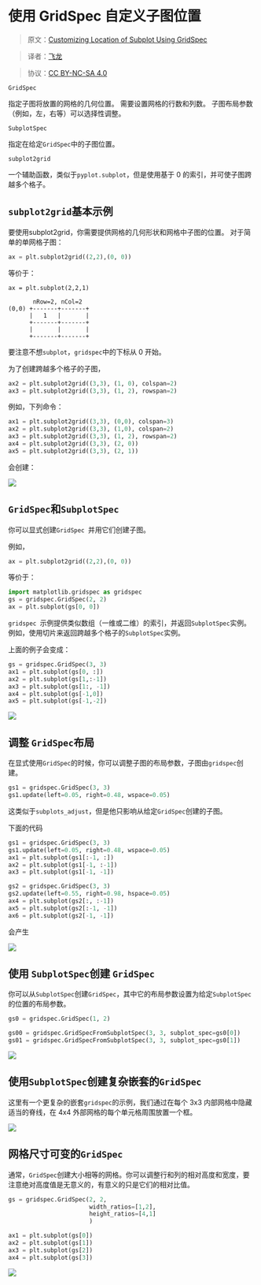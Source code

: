 # 使用 GridSpec 自定义子图位置

> 原文：[Customizing Location of Subplot Using GridSpec](http://matplotlib.org/users/gridspec.html)

> 译者：[飞龙](https://github.com/)

> 协议：[CC BY-NC-SA 4.0](http://creativecommons.org/licenses/by-nc-sa/4.0/)

`GridSpec`

指定子图将放置的网格的几何位置。 需要设置网格的行数和列数。 子图布局参数（例如，左，右等）可以选择性调整。

`SubplotSpec`

指定在给定`GridSpec`中的子图位置。

`subplot2grid`

一个辅助函数，类似于`pyplot.subplot`，但是使用基于 0 的索引，并可使子图跨越多个格子。

## `subplot2grid`基本示例

要使用subplot2grid，你需要提供网格的几何形状和网格中子图的位置。 对于简单的单网格子图：

```py
ax = plt.subplot2grid((2,2),(0, 0))
```

等价于：

```
ax = plt.subplot(2,2,1)
```

```
       nRow=2, nCol=2
(0,0) +-------+-------+
      |   1   |       |
      +-------+-------+
      |       |       |
      +-------+-------+
```

要注意不想`subplot`，`gridspec`中的下标从 0 开始。

为了创建跨越多个格子的子图，

```py
ax2 = plt.subplot2grid((3,3), (1, 0), colspan=2)
ax3 = plt.subplot2grid((3,3), (1, 2), rowspan=2)
```

例如，下列命令：

```py
ax1 = plt.subplot2grid((3,3), (0,0), colspan=3)
ax2 = plt.subplot2grid((3,3), (1,0), colspan=2)
ax3 = plt.subplot2grid((3,3), (1, 2), rowspan=2)
ax4 = plt.subplot2grid((3,3), (2, 0))
ax5 = plt.subplot2grid((3,3), (2, 1))
```

会创建：

![](http://matplotlib.org/_images/demo_gridspec01.png)

## `GridSpec`和`SubplotSpec`

你可以显式创建`GridSpec `并用它们创建子图。

例如，

```py
ax = plt.subplot2grid((2,2),(0, 0))
```

等价于：

```py
import matplotlib.gridspec as gridspec
gs = gridspec.GridSpec(2, 2)
ax = plt.subplot(gs[0, 0])
```

`gridspec `示例提供类似数组（一维或二维）的索引，并返回`SubplotSpec`实例。例如，使用切片来返回跨越多个格子的`SubplotSpec`实例。

上面的例子会变成：

```py
gs = gridspec.GridSpec(3, 3)
ax1 = plt.subplot(gs[0, :])
ax2 = plt.subplot(gs[1,:-1])
ax3 = plt.subplot(gs[1:, -1])
ax4 = plt.subplot(gs[-1,0])
ax5 = plt.subplot(gs[-1,-2])
```

![](http://matplotlib.org/_images/demo_gridspec02.png)

## 调整 `GridSpec`布局

在显式使用`GridSpec`的时候，你可以调整子图的布局参数，子图由`gridspec`创建。

```py
gs1 = gridspec.GridSpec(3, 3)
gs1.update(left=0.05, right=0.48, wspace=0.05)
```

这类似于`subplots_adjust`，但是他只影响从给定`GridSpec`创建的子图。

下面的代码

```py
gs1 = gridspec.GridSpec(3, 3)
gs1.update(left=0.05, right=0.48, wspace=0.05)
ax1 = plt.subplot(gs1[:-1, :])
ax2 = plt.subplot(gs1[-1, :-1])
ax3 = plt.subplot(gs1[-1, -1])

gs2 = gridspec.GridSpec(3, 3)
gs2.update(left=0.55, right=0.98, hspace=0.05)
ax4 = plt.subplot(gs2[:, :-1])
ax5 = plt.subplot(gs2[:-1, -1])
ax6 = plt.subplot(gs2[-1, -1])
```

会产生

![](http://matplotlib.org/_images/demo_gridspec03.png)

## 使用 `SubplotSpec`创建 `GridSpec`

你可以从`SubplotSpec`创建`GridSpec`，其中它的布局参数设置为给定`SubplotSpec`的位置的布局参数。

```py
gs0 = gridspec.GridSpec(1, 2)

gs00 = gridspec.GridSpecFromSubplotSpec(3, 3, subplot_spec=gs0[0])
gs01 = gridspec.GridSpecFromSubplotSpec(3, 3, subplot_spec=gs0[1])
```

![](http://matplotlib.org/_images/demo_gridspec04.png)

## 使用`SubplotSpec`创建复杂嵌套的`GridSpec`

这里有一个更复杂的嵌套`gridspec`的示例，我们通过在每个 3x3 内部网格中隐藏适当的脊线，在 4x4 外部网格的每个单元格周围放置一个框。

![](http://matplotlib.org/_images/demo_gridspec06.png)

## 网格尺寸可变的`GridSpec`

通常，`GridSpec`创建大小相等的网格。你可以调整行和列的相对高度和宽度，要注意绝对高度值是无意义的，有意义的只是它们的相对比值。

```py
gs = gridspec.GridSpec(2, 2,
                       width_ratios=[1,2],
                       height_ratios=[4,1]
                       )

ax1 = plt.subplot(gs[0])
ax2 = plt.subplot(gs[1])
ax3 = plt.subplot(gs[2])
ax4 = plt.subplot(gs[3])
```

![](http://matplotlib.org/_images/demo_gridspec05.png)
